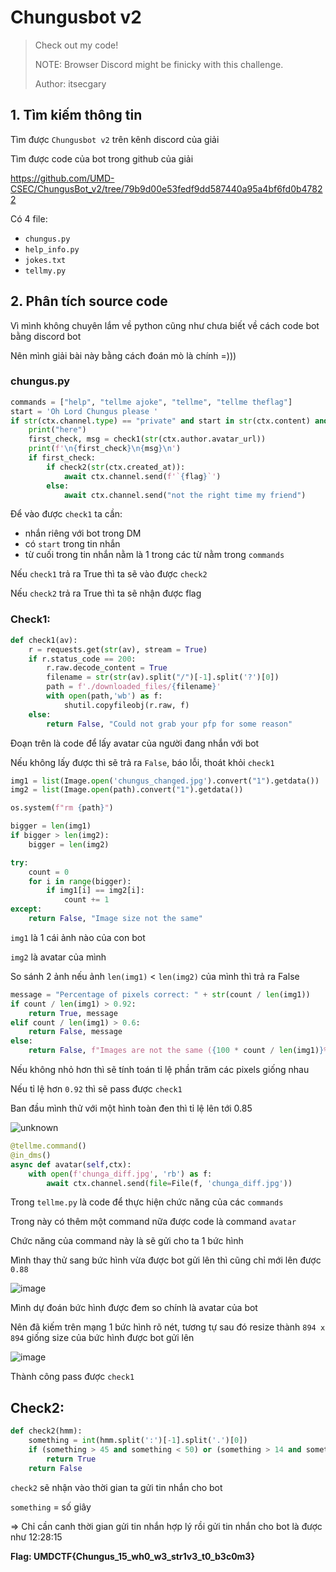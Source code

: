 # Chungusbot v2

> Check out my code!
>
> NOTE: Browser Discord might be finicky with this challenge.
>
>Author: itsecgary

## 1. Tìm kiếm thông tin

Tìm được `Chungusbot v2` trên kênh discord của giải  

Tìm được code của bot trong github của giải 

https://github.com/UMD-CSEC/ChungusBot_v2/tree/79b9d00e53fedf9dd587440a95a4bf6fd0b47822

Có 4 file:
- `chungus.py`
- `help_info.py`
- `jokes.txt`
- `tellmy.py `

## 2. Phân tích source code

Vì mình không chuyên lắm về python cũng như chưa biết về cách code bot bằng discord bot  

Nên mình giải bài này bằng cách đoán mò là chính =)))  

### chungus.py

```py
commands = ["help", "tellme ajoke", "tellme", "tellme theflag"]
start = 'Oh Lord Chungus please '
if str(ctx.channel.type) == "private" and start in str(ctx.content) and str(ctx.content).split(start)[1] in commands:
    print("here")
    first_check, msg = check1(str(ctx.author.avatar_url))
    print(f'\n{first_check}\n{msg}\n')
    if first_check:
        if check2(str(ctx.created_at)):
            await ctx.channel.send(f'`{flag}`')
        else:
            await ctx.channel.send("not the right time my friend")
```
Để vào được `check1` ta cần:
- nhắn riêng với bot trong DM
- có `start` trong tin nhắn
- từ cuối trong tin nhắn nằm là 1 trong các từ nằm trong `commands`  

Nếu `check1` trả ra True thì ta sẽ vào được `check2`  

Nếu `check2` trả ra True thì ta sẽ nhận được flag
### Check1:
```py
def check1(av):
    r = requests.get(str(av), stream = True)
    if r.status_code == 200:
        r.raw.decode_content = True
        filename = str(str(av).split("/")[-1].split('?')[0])
        path = f'./downloaded_files/{filename}'
        with open(path,'wb') as f:
            shutil.copyfileobj(r.raw, f)
    else:
        return False, "Could not grab your pfp for some reason"
```

Đoạn trên là code để lấy avatar của người đang nhắn với bot  

Nếu không lấy được thì sẽ trả ra `False`, báo lỗi, thoát khỏi `check1`  

```py
img1 = list(Image.open('chungus_changed.jpg').convert("1").getdata())
img2 = list(Image.open(path).convert("1").getdata())

os.system(f"rm {path}")

bigger = len(img1)
if bigger > len(img2):
    bigger = len(img2)

try:
    count = 0
    for i in range(bigger):
        if img1[i] == img2[i]:
            count += 1
except:
    return False, "Image size not the same"
```

`img1` là 1 cái ảnh nào của con bot  

`img2` là avatar của mình  

So sánh 2 ảnh nếu ảnh `len(img1)` < `len(img2)` của mình thì trả ra False  

```py
message = "Percentage of pixels correct: " + str(count / len(img1))
if count / len(img1) > 0.92:
    return True, message
elif count / len(img1) > 0.6:
    return False, message
else:
    return False, f"Images are not the same ({100 * count / len(img1)}%)"
```

Nếu không nhỏ hơn thì sẽ tính toán tỉ lệ phần trăm các pixels giống nhau  

Nếu tỉ lệ hơn `0.92` thì sẽ pass được `check1`  

Ban đầu mình thử với một hình toàn đen thì tỉ lệ lên tới 0.85

![unknown](https://user-images.githubusercontent.com/74854445/156973219-3fafabef-f815-4f8b-b5fe-e883faef476a.png)

```py
@tellme.command()
@in_dms()
async def avatar(self,ctx):
    with open(f'chunga_diff.jpg', 'rb') as f:
        await ctx.channel.send(file=File(f, 'chunga_diff.jpg'))
```
Trong `tellme.py` là code để thực hiện chức năng của các `commands`  

Trong này có thêm một command nữa được code là command `avatar`  

Chức năng của command này là sẽ gửi cho ta 1 bức hình  

Mình thay thử sang bức hình vừa được bot gửi lên thì cũng chỉ mới lên được `0.88`

![image](https://user-images.githubusercontent.com/74854445/156973370-3f6e194d-0f13-480e-8b90-a401d769cb15.png)

Mình dự đoán bức hình được đem so chính là avatar của bot  

Nên đã kiếm trên mạng 1 bức hình rõ nét, tương tự sau đó resize thành `894 x 894` giống size của bức hình được bot gửi lên

![image](https://user-images.githubusercontent.com/74854445/156973453-c8c00ede-6478-4641-bda7-4f325582ed60.png)

Thành công pass được `check1`

## Check2: 

```py
def check2(hmm):
    something = int(hmm.split(':')[-1].split('.')[0])
    if (something > 45 and something < 50) or (something > 14 and something < 19):
        return True
    return False
```
`check2` sẽ nhận vào thời gian ta gửi tin nhắn cho bot  

`something` = số giây  

=> Chỉ cần canh thời gian gửi tin nhắn hợp lý rồi gửi tin nhắn cho bot là được như 12:28:15

**Flag: UMDCTF{Chungus_15_wh0_w3_str1v3_t0_b3c0m3}**

